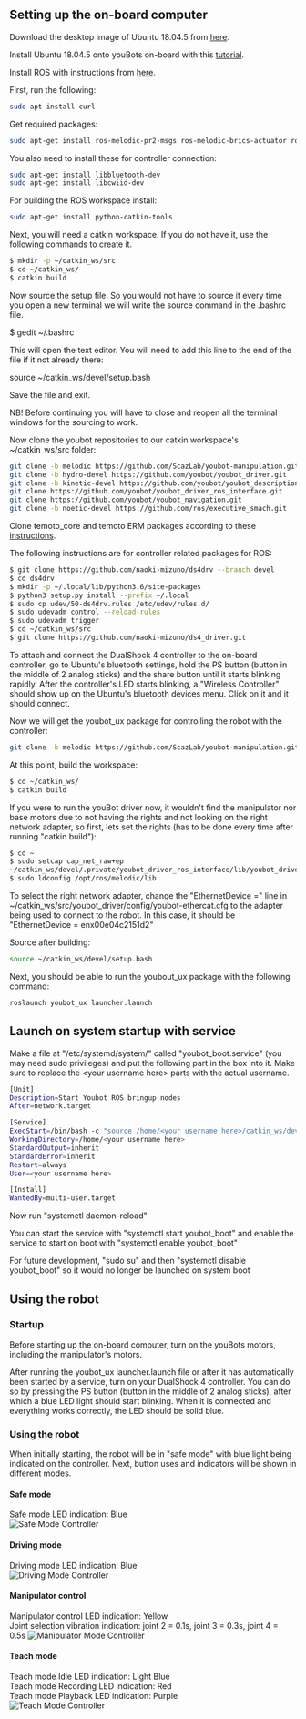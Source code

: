 ## Setting up the on-board computer

Download the desktop image of Ubuntu 18.04.5 from [here](https://releases.ubuntu.com/18.04/).

Install Ubuntu 18.04.5 onto youBots on-board with this [tutorial](https://ubuntu.com/tutorials/install-ubuntu-desktop#1-overview).

Install ROS with instructions from [here](http://wiki.ros.org/melodic/Installation/Ubuntu).

First, run the following:
```bash
sudo apt install curl
```

Get required packages:
```bash
sudo apt-get install ros-melodic-pr2-msgs ros-melodic-brics-actuator ros-melodic-moveit git ros-melodic-ros-control ros-melodic-ros-controllers ros-melodic-gazebo-ros-control ros-melodic-joy ros-melodic-joystick-drivers ros-melodic-moveit-visual-tools python-rospkg
```

You also need to install these for controller connection:
```bash
sudo apt-get install libbluetooth-dev
sudo apt-get install libcwiid-dev
```

For building the ROS workspace install:
```bash
sudo apt-get install python-catkin-tools
```

Next, you will need a catkin workspace. If you do not have it, use the following commands to create it.

```bash
$ mkdir -p ~/catkin_ws/src
$ cd ~/catkin_ws/
$ catkin build
```

Now source the setup file. So you would not have to source it every time you open a new terminal we will write the source command in the .bashrc file.

$ gedit ~/.bashrc

This will open the text editor. You will need to add this line to the end of the file if it not already there:

source ~/catkin_ws/devel/setup.bash

Save the file and exit.

NB! Before continuing you will have to close and reopen all the terminal windows for the sourcing to work.

Now clone the youbot repositories to our catkin workspace's ~/catkin_ws/src folder:

```bash
git clone -b melodic https://github.com/ScazLab/youbot-manipulation.git
git clone -b hydro-devel https://github.com/youbot/youbot_driver.git
git clone -b kinetic-devel https://github.com/youbot/youbot_description.git
git clone https://github.com/youbot/youbot_driver_ros_interface.git
git clone https://github.com/youbot/youbot_navigation.git
git clone -b noetic-devel https://github.com/ros/executive_smach.git
```

Clone temoto_core and temoto ERM packages according to these [instructions](https://github.com/temoto-telerobotics/temoto_er_manager/tree/feature-standalone).

The following instructions are for controller related packages for ROS:

```bash
$ git clone https://github.com/naoki-mizuno/ds4drv --branch devel
$ cd ds4drv
$ mkdir -p ~/.local/lib/python3.6/site-packages
$ python3 setup.py install --prefix ~/.local
$ sudo cp udev/50-ds4drv.rules /etc/udev/rules.d/
$ sudo udevadm control --reload-rules
$ sudo udevadm trigger
$ cd ~/catkin_ws/src
$ git clone https://github.com/naoki-mizuno/ds4_driver.git
```
To attach and connect the DualShock 4 controller to the on-board controller, go to Ubuntu's bluetooth settings, hold the PS button (button in the middle of 2 analog sticks) and the share button until it starts blinking rapidly. After the controller's LED starts blinking, a "Wireless Controller" should show up on the Ubuntu's bluetooth devices menu. Click on it and it should connect.

Now we will get the youbot_ux package for controlling the robot with the controller:
```bash
git clone -b melodic https://github.com/ScazLab/youbot-manipulation.git
```

At this point, build the workspace:
```bash
$ cd ~/catkin_ws/
$ catkin build
```

If you were to run the youBot driver now, it wouldn't find the manipulator nor base motors due to not having the rights and not looking on the right network adapter, so first, lets set the rights (has to be done every time after running "catkin build"):
```bash
$ cd ~
$ sudo setcap cap_net_raw+ep 
~/catkin_ws/devel/.private/youbot_driver_ros_interface/lib/youbot_driver_ros_interface/youbot_driver_ros_interface
$ sudo ldconfig /opt/ros/melodic/lib
```

To select the right network adapter, change the "EthernetDevice =" line in ~/catkin_ws/src/youbot_driver/config/youbot-ethercat.cfg to the adapter being used to connect to the robot. In this case, it should be "EthernetDevice = enx00e04c2151d2" 

Source after building:
```bash
source ~/catkin_ws/devel/setup.bash
```

Next, you should be able to run the youbout_ux package with the following command:
```bash
roslaunch youbot_ux launcher.launch
```

## Launch on system startup with service

Make a file at "/etc/systemd/system/" called "youbot_boot.service" (you may need sudo privileges) and put the following part in the box into it. Make sure to replace the &lt;your username here&gt; parts with the actual username.
```bash
[Unit]
Description=Start Youbot ROS bringup nodes
After=network.target

[Service]
ExecStart=/bin/bash -c "source /home/<your username here>/catkin_ws/devel/setup.bash && roslaunch youbot_ux launcher.launch"
WorkingDirectory=/home/<your username here>
StandardOutput=inherit
StandardError=inherit
Restart=always
User=<your username here>

[Install]
WantedBy=multi-user.target
```

Now run "systemctl daemon-reload"

You can start the service with "systemctl start youbot_boot" and enable the service to start on boot with "systemctl enable youbot_boot"

For future development, "sudo su" and then "systemctl disable youbot_boot" so it would no longer be launched on system boot

## Using the robot
### Startup 
Before starting up the on-board computer, turn on the youBots motors, including the manipulator's motors.

After running the youbot_ux launcher.launch file or after it has automatically been started by a service, turn on your DualShock 4 controller. You can do so by pressing the PS button (button in the middle of 2 analog sticks), after which a blue LED light should start blinking. When it is connected and everything works correctly, the LED should be solid blue.

### Using the robot

When initially starting, the robot will be in "safe mode" with blue light being indicated on the controller. Next, button uses and indicators will be shown in different modes.

#### Safe mode
Safe mode LED indication: Blue  
![Safe Mode Controller](https://raw.githubusercontent.com/ut-ims-robotics/youbot_ux/main/Images/Safe.PNG)
#### Driving mode
Driving mode LED indication: Blue  
![Driving Mode Controller](https://raw.githubusercontent.com/ut-ims-robotics/youbot_ux/main/Images/Driving.PNG)
#### Manipulator control
Manipulator control LED indication: Yellow  
Joint selection vibration indication: joint 2 = 0.1s, joint 3 = 0.3s, joint 4 = 0.5s
![Manipulator Mode Controller](https://raw.githubusercontent.com/ut-ims-robotics/youbot_ux/main/Images/Manipulator.PNG)
#### Teach mode
Teach mode Idle LED indication: Light Blue  
Teach mode Recording LED indication: Red  
Teach mode Playback LED indication: Purple  
![Teach Mode Controller](https://raw.githubusercontent.com/ut-ims-robotics/youbot_ux/main/Images/Teach.PNG)
